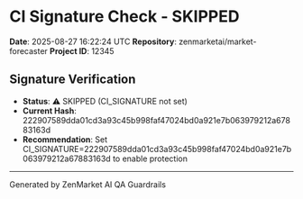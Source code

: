 # CI Signature Check - SKIPPED
**Date**: 2025-08-27 16:22:24 UTC
**Repository**: zenmarketai/market-forecaster
**Project ID**: 12345

## Signature Verification
- **Status**: ⚠️  SKIPPED (CI_SIGNATURE not set)
- **Current Hash**: 222907589dda01cd3a93c45b998faf47024bd0a921e7b063979212a67883163d
- **Recommendation**: Set CI_SIGNATURE=222907589dda01cd3a93c45b998faf47024bd0a921e7b063979212a67883163d to enable protection

---
Generated by ZenMarket AI QA Guardrails
